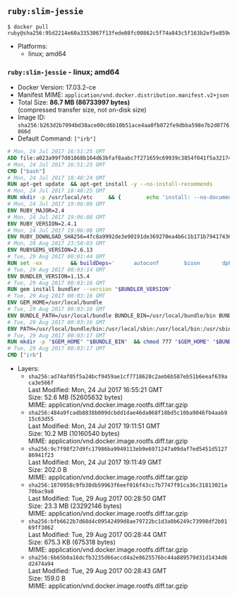 ## `ruby:slim-jessie`

```console
$ docker pull ruby@sha256:95d2214e60a3353067f13fede08fc00862c5f74a843c5f163b2ef5e859e117b7
```

-	Platforms:
	-	linux; amd64

### `ruby:slim-jessie` - linux; amd64

-	Docker Version: 17.03.2-ce
-	Manifest MIME: `application/vnd.docker.distribution.manifest.v2+json`
-	Total Size: **86.7 MB (86733997 bytes)**  
	(compressed transfer size, not on-disk size)
-	Image ID: `sha256:b263d2b7094bd38ace00cd6b10b51ace4aa0fb872fe9dbba598e7b2d0776866d`
-	Default Command: `["irb"]`

```dockerfile
# Mon, 24 Jul 2017 16:51:25 GMT
ADD file:a023a99f7d01868b164d63bfaf8aabc7f271659c69939c3854f041f5a3217428 in / 
# Mon, 24 Jul 2017 16:51:25 GMT
CMD ["bash"]
# Mon, 24 Jul 2017 18:48:24 GMT
RUN apt-get update 	&& apt-get install -y --no-install-recommends 		bzip2 		ca-certificates 		libffi-dev 		libgdbm3 		libssl-dev 		libyaml-dev 		procps 		zlib1g-dev 	&& rm -rf /var/lib/apt/lists/*
# Mon, 24 Jul 2017 18:48:25 GMT
RUN mkdir -p /usr/local/etc 	&& { 		echo 'install: --no-document'; 		echo 'update: --no-document'; 	} >> /usr/local/etc/gemrc
# Mon, 24 Jul 2017 19:06:08 GMT
ENV RUBY_MAJOR=2.4
# Mon, 24 Jul 2017 19:06:08 GMT
ENV RUBY_VERSION=2.4.1
# Mon, 24 Jul 2017 19:06:08 GMT
ENV RUBY_DOWNLOAD_SHA256=4fc8a9992de3e90191de369270ea4b6c1b171b7941743614cc50822ddc1fe654
# Mon, 28 Aug 2017 23:58:03 GMT
ENV RUBYGEMS_VERSION=2.6.13
# Tue, 29 Aug 2017 00:01:44 GMT
RUN set -ex 		&& buildDeps=' 		autoconf 		bison 		dpkg-dev 		gcc 		libbz2-dev 		libgdbm-dev 		libglib2.0-dev 		libncurses-dev 		libreadline-dev 		libxml2-dev 		libxslt-dev 		make 		ruby 		wget 		xz-utils 	' 	&& apt-get update 	&& apt-get install -y --no-install-recommends $buildDeps 	&& rm -rf /var/lib/apt/lists/* 		&& wget -O ruby.tar.xz "https://cache.ruby-lang.org/pub/ruby/${RUBY_MAJOR%-rc}/ruby-$RUBY_VERSION.tar.xz" 	&& echo "$RUBY_DOWNLOAD_SHA256 *ruby.tar.xz" | sha256sum -c - 		&& mkdir -p /usr/src/ruby 	&& tar -xJf ruby.tar.xz -C /usr/src/ruby --strip-components=1 	&& rm ruby.tar.xz 		&& cd /usr/src/ruby 		&& { 		echo '#define ENABLE_PATH_CHECK 0'; 		echo; 		cat file.c; 	} > file.c.new 	&& mv file.c.new file.c 		&& autoconf 	&& gnuArch="$(dpkg-architecture --query DEB_BUILD_GNU_TYPE)" 	&& ./configure 		--build="$gnuArch" 		--disable-install-doc 		--enable-shared 	&& make -j "$(nproc)" 	&& make install 		&& dpkg-query --show --showformat '${package}\n' 		| grep -P '^libreadline\d+$' 		| xargs apt-mark manual 	&& apt-get purge -y --auto-remove $buildDeps 	&& cd / 	&& rm -r /usr/src/ruby 		&& gem update --system "$RUBYGEMS_VERSION"
# Tue, 29 Aug 2017 00:03:14 GMT
ENV BUNDLER_VERSION=1.15.4
# Tue, 29 Aug 2017 00:03:16 GMT
RUN gem install bundler --version "$BUNDLER_VERSION"
# Tue, 29 Aug 2017 00:03:16 GMT
ENV GEM_HOME=/usr/local/bundle
# Tue, 29 Aug 2017 00:03:16 GMT
ENV BUNDLE_PATH=/usr/local/bundle BUNDLE_BIN=/usr/local/bundle/bin BUNDLE_SILENCE_ROOT_WARNING=1 BUNDLE_APP_CONFIG=/usr/local/bundle
# Tue, 29 Aug 2017 00:03:16 GMT
ENV PATH=/usr/local/bundle/bin:/usr/local/sbin:/usr/local/bin:/usr/sbin:/usr/bin:/sbin:/bin
# Tue, 29 Aug 2017 00:03:17 GMT
RUN mkdir -p "$GEM_HOME" "$BUNDLE_BIN" 	&& chmod 777 "$GEM_HOME" "$BUNDLE_BIN"
# Tue, 29 Aug 2017 00:03:17 GMT
CMD ["irb"]
```

-	Layers:
	-	`sha256:ad74af05f5a24bcf9459ae1cf7718628c2aeb6b587eb51b6eeaf639aca3e566f`  
		Last Modified: Mon, 24 Jul 2017 16:55:21 GMT  
		Size: 52.6 MB (52605632 bytes)  
		MIME: application/vnd.docker.image.rootfs.diff.tar.gzip
	-	`sha256:484a9fcadb8838b009dcbdd1dae46da068f18bd5c10ba9046fb4aab915c63d55`  
		Last Modified: Mon, 24 Jul 2017 19:11:51 GMT  
		Size: 10.2 MB (10160540 bytes)  
		MIME: application/vnd.docker.image.rootfs.diff.tar.gzip
	-	`sha256:9c7f98f27d9fc17986ba9949113eb9e6971247a09daf7ed5451d512786941f23`  
		Last Modified: Mon, 24 Jul 2017 19:11:49 GMT  
		Size: 202.0 B  
		MIME: application/vnd.docker.image.rootfs.diff.tar.gzip
	-	`sha256:1870958c9fb30db59963f6eef016f43cc7b7747f91ca36c31813021a70bac9a8`  
		Last Modified: Tue, 29 Aug 2017 00:28:50 GMT  
		Size: 23.3 MB (23292146 bytes)  
		MIME: application/vnd.docker.image.rootfs.diff.tar.gzip
	-	`sha256:bfb6622b7d68d4c09542499d8ae79722bc1d3a0b6249c73998df2b0169ff3862`  
		Last Modified: Tue, 29 Aug 2017 00:28:44 GMT  
		Size: 675.3 KB (675318 bytes)  
		MIME: application/vnd.docker.image.rootfs.diff.tar.gzip
	-	`sha256:6b65b0a16dcfb3235d66accd4a2e8625576bc44a889579d31d1434d6d2474a94`  
		Last Modified: Tue, 29 Aug 2017 00:28:43 GMT  
		Size: 159.0 B  
		MIME: application/vnd.docker.image.rootfs.diff.tar.gzip
